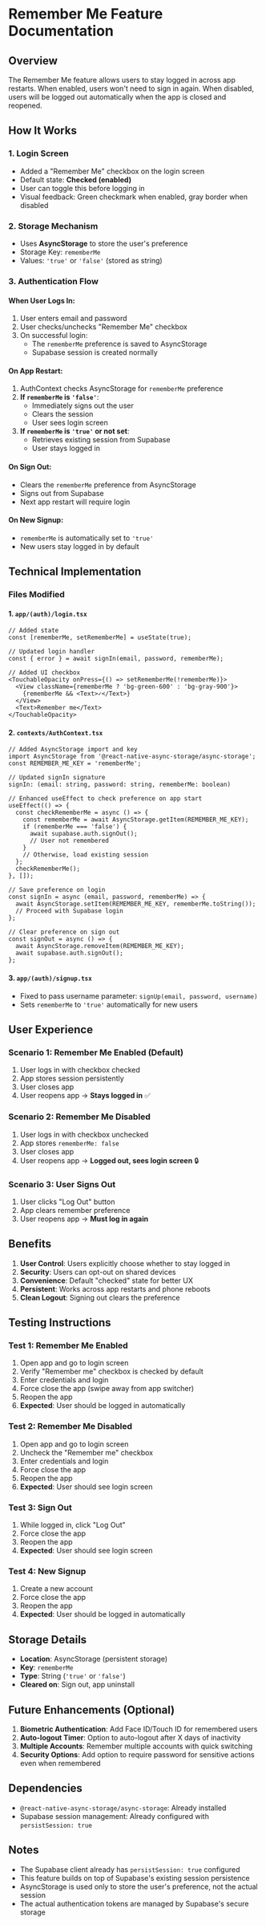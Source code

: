 # Remember Me Feature Documentation

## Overview
The Remember Me feature allows users to stay logged in across app restarts. When enabled, users won't need to sign in again. When disabled, users will be logged out automatically when the app is closed and reopened.

## How It Works

### 1. Login Screen
- Added a "Remember Me" checkbox on the login screen
- Default state: **Checked (enabled)**
- User can toggle this before logging in
- Visual feedback: Green checkmark when enabled, gray border when disabled

### 2. Storage Mechanism
- Uses **AsyncStorage** to store the user's preference
- Storage Key: `rememberMe`
- Values: `'true'` or `'false'` (stored as string)

### 3. Authentication Flow

#### When User Logs In:
1. User enters email and password
2. User checks/unchecks "Remember Me" checkbox
3. On successful login:
   - The `rememberMe` preference is saved to AsyncStorage
   - Supabase session is created normally

#### On App Restart:
1. AuthContext checks AsyncStorage for `rememberMe` preference
2. **If `rememberMe` is `'false'`**:
   - Immediately signs out the user
   - Clears the session
   - User sees login screen
3. **If `rememberMe` is `'true'` or not set**:
   - Retrieves existing session from Supabase
   - User stays logged in

#### On Sign Out:
- Clears the `rememberMe` preference from AsyncStorage
- Signs out from Supabase
- Next app restart will require login

#### On New Signup:
- `rememberMe` is automatically set to `'true'`
- New users stay logged in by default

## Technical Implementation

### Files Modified

#### 1. `app/(auth)/login.tsx`
```tsx
// Added state
const [rememberMe, setRememberMe] = useState(true);

// Updated login handler
const { error } = await signIn(email, password, rememberMe);

// Added UI checkbox
<TouchableOpacity onPress={() => setRememberMe(!rememberMe)}>
  <View className={rememberMe ? 'bg-green-600' : 'bg-gray-900'}>
    {rememberMe && <Text>✓</Text>}
  </View>
  <Text>Remember me</Text>
</TouchableOpacity>
```

#### 2. `contexts/AuthContext.tsx`
```tsx
// Added AsyncStorage import and key
import AsyncStorage from '@react-native-async-storage/async-storage';
const REMEMBER_ME_KEY = 'rememberMe';

// Updated signIn signature
signIn: (email: string, password: string, rememberMe: boolean)

// Enhanced useEffect to check preference on app start
useEffect(() => {
  const checkRememberMe = async () => {
    const rememberMe = await AsyncStorage.getItem(REMEMBER_ME_KEY);
    if (rememberMe === 'false') {
      await supabase.auth.signOut();
      // User not remembered
    }
    // Otherwise, load existing session
  };
  checkRememberMe();
}, []);

// Save preference on login
const signIn = async (email, password, rememberMe) => {
  await AsyncStorage.setItem(REMEMBER_ME_KEY, rememberMe.toString());
  // Proceed with Supabase login
};

// Clear preference on sign out
const signOut = async () => {
  await AsyncStorage.removeItem(REMEMBER_ME_KEY);
  await supabase.auth.signOut();
};
```

#### 3. `app/(auth)/signup.tsx`
- Fixed to pass username parameter: `signUp(email, password, username)`
- Sets `rememberMe` to `'true'` automatically for new users

## User Experience

### Scenario 1: Remember Me Enabled (Default)
1. User logs in with checkbox checked
2. App stores session persistently
3. User closes app
4. User reopens app → **Stays logged in** ✅

### Scenario 2: Remember Me Disabled
1. User logs in with checkbox unchecked
2. App stores `rememberMe: false`
3. User closes app
4. User reopens app → **Logged out, sees login screen** 🔒

### Scenario 3: User Signs Out
1. User clicks "Log Out" button
2. App clears remember preference
3. User reopens app → **Must log in again**

## Benefits

1. **User Control**: Users explicitly choose whether to stay logged in
2. **Security**: Users can opt-out on shared devices
3. **Convenience**: Default "checked" state for better UX
4. **Persistent**: Works across app restarts and phone reboots
5. **Clean Logout**: Signing out clears the preference

## Testing Instructions

### Test 1: Remember Me Enabled
1. Open app and go to login screen
2. Verify "Remember me" checkbox is checked by default
3. Enter credentials and login
4. Force close the app (swipe away from app switcher)
5. Reopen the app
6. **Expected**: User should be logged in automatically

### Test 2: Remember Me Disabled
1. Open app and go to login screen
2. Uncheck the "Remember me" checkbox
3. Enter credentials and login
4. Force close the app
5. Reopen the app
6. **Expected**: User should see login screen

### Test 3: Sign Out
1. While logged in, click "Log Out"
2. Force close the app
3. Reopen the app
4. **Expected**: User should see login screen

### Test 4: New Signup
1. Create a new account
2. Force close the app
3. Reopen the app
4. **Expected**: User should be logged in automatically

## Storage Details

- **Location**: AsyncStorage (persistent storage)
- **Key**: `rememberMe`
- **Type**: String (`'true'` or `'false'`)
- **Cleared on**: Sign out, app uninstall

## Future Enhancements (Optional)

1. **Biometric Authentication**: Add Face ID/Touch ID for remembered users
2. **Auto-logout Timer**: Option to auto-logout after X days of inactivity
3. **Multiple Accounts**: Remember multiple accounts with quick switching
4. **Security Options**: Add option to require password for sensitive actions even when remembered

## Dependencies

- `@react-native-async-storage/async-storage`: Already installed
- Supabase session management: Already configured with `persistSession: true`

## Notes

- The Supabase client already has `persistSession: true` configured
- This feature builds on top of Supabase's existing session persistence
- AsyncStorage is used only to store the user's preference, not the actual session
- The actual authentication tokens are managed by Supabase's secure storage
